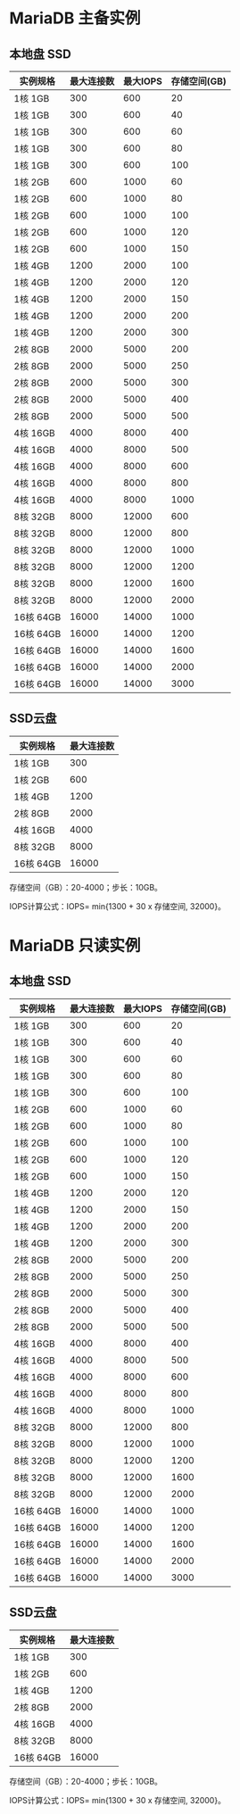 # MariaDB 主备实例
## 本地盘 SSD
| 实例规格  | 最大连接数 | 最大IOPS | 存储空间(GB) |
| --------- | ---------- | -------- | ------------ |
| 1核 1GB   | 300        | 600      | 20           |
| 1核 1GB   | 300        | 600      | 40           |
| 1核 1GB   | 300        | 600      | 60           |
| 1核 1GB   | 300        | 600      | 80           |
| 1核 1GB   | 300        | 600      | 100          |
| 1核 2GB   | 600        | 1000     | 60           |
| 1核 2GB   | 600        | 1000     | 80           |
| 1核 2GB   | 600        | 1000     | 100          |
| 1核 2GB   | 600        | 1000     | 120          |
| 1核 2GB   | 600        | 1000     | 150          |
| 1核 4GB   | 1200       | 2000     | 100          |
| 1核 4GB   | 1200       | 2000     | 120          |
| 1核 4GB   | 1200       | 2000     | 150          |
| 1核 4GB   | 1200       | 2000     | 200          |
| 1核 4GB   | 1200       | 2000     | 300          |
| 2核 8GB   | 2000       | 5000     | 200          |
| 2核 8GB   | 2000       | 5000     | 250          |
| 2核 8GB   | 2000       | 5000     | 300          |
| 2核 8GB   | 2000       | 5000     | 400          |
| 2核 8GB   | 2000       | 5000     | 500          |
| 4核 16GB  | 4000       | 8000     | 400          |
| 4核 16GB  | 4000       | 8000     | 500          |
| 4核 16GB  | 4000       | 8000     | 600          |
| 4核 16GB  | 4000       | 8000     | 800          |
| 4核 16GB  | 4000       | 8000     | 1000         |
| 8核 32GB  | 8000       | 12000    | 600          |
| 8核 32GB  | 8000       | 12000    | 800          |
| 8核 32GB  | 8000       | 12000    | 1000         |
| 8核 32GB  | 8000       | 12000    | 1200         |
| 8核 32GB  | 8000       | 12000    | 1600         |
| 8核 32GB  | 8000       | 12000    | 2000         |
| 16核 64GB | 16000      | 14000    | 1000         |
| 16核 64GB | 16000      | 14000    | 1200         |
| 16核 64GB | 16000      | 14000    | 1600         |
| 16核 64GB | 16000      | 14000    | 2000         |
| 16核 64GB | 16000      | 14000    | 3000         |


## SSD云盘 
|实例规格|最大连接数|
|---|---|
|1核 1GB|300|
|1核 2GB|600|
|1核 4GB|1200|
|2核 8GB|2000|
|4核 16GB|4000|
|8核 32GB|8000|
|16核 64GB|16000|

存储空间（GB）：20-4000；步长：10GB。

IOPS计算公式：IOPS= min{1300 + 30 x 存储空间, 32000}。

# MariaDB 只读实例
## 本地盘 SSD
| 实例规格  | 最大连接数 | 最大IOPS | 存储空间(GB) |
| --------- | ---------- | -------- | ------------ |
| 1核 1GB   | 300        | 600      | 20           |
| 1核 1GB   | 300        | 600      | 40           |
| 1核 1GB   | 300        | 600      | 60           |
| 1核 1GB   | 300        | 600      | 80           |
| 1核 1GB   | 300        | 600      | 100          |
| 1核 2GB   | 600        | 1000     | 60           |
| 1核 2GB   | 600        | 1000     | 80           |
| 1核 2GB   | 600        | 1000     | 100          |
| 1核 2GB   | 600        | 1000     | 120          |
| 1核 2GB   | 600        | 1000     | 150          |
| 1核 4GB   | 1200       | 2000     | 120          |
| 1核 4GB   | 1200       | 2000     | 150          |
| 1核 4GB   | 1200       | 2000     | 200          |
| 1核 4GB   | 1200       | 2000     | 300          |
| 2核 8GB   | 2000       | 5000     | 200          |
| 2核 8GB   | 2000       | 5000     | 250          |
| 2核 8GB   | 2000       | 5000     | 300          |
| 2核 8GB   | 2000       | 5000     | 400          |
| 2核 8GB   | 2000       | 5000     | 500          |
| 4核 16GB  | 4000       | 8000     | 400          |
| 4核 16GB  | 4000       | 8000     | 500          |
| 4核 16GB  | 4000       | 8000     | 600          |
| 4核 16GB  | 4000       | 8000     | 800          |
| 4核 16GB  | 4000       | 8000     | 1000         |
| 8核 32GB  | 8000       | 12000    | 800          |
| 8核 32GB  | 8000       | 12000    | 1000         |
| 8核 32GB  | 8000       | 12000    | 1200         |
| 8核 32GB  | 8000       | 12000    | 1600         |
| 8核 32GB  | 8000       | 12000    | 2000         |
| 16核 64GB | 16000      | 14000    | 1000         |
| 16核 64GB | 16000      | 14000    | 1200         |
| 16核 64GB | 16000      | 14000    | 1600         |
| 16核 64GB | 16000      | 14000    | 2000         |
| 16核 64GB | 16000      | 14000    | 3000         |


## SSD云盘 
|实例规格|最大连接数|
|---|---|
|1核 1GB|300|
|1核 2GB|600|
|1核 4GB|1200|
|2核 8GB|2000|
|4核 16GB|4000|
|8核 32GB|8000|
|16核 64GB|16000|

存储空间（GB）：20-4000；步长：10GB。

IOPS计算公式：IOPS= min{1300 + 30 x 存储空间, 32000}。
